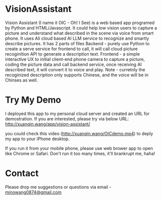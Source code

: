 # VisionAssistant
Vision Assistant (I name it OIC - Oh! I See) is a web based app programed by Python and HTML/Javascript. It could help low vision users to capture a picture and understand what described in the scene via voice from smart phone. It uses Ali cloud based AI LLM service to recognize and smartly describe pictures. 
It has 2 parts of files
Backend - purely use Python to create a serve service for frontend to call, it will call cloud picture recoginition API to generate a description text. 
Frontend - a simple interactive UX to initial client-end phone camera to capture a picture, coding the picture data and call backend service, once receiving AI described text, it will convert it to voice and play. 
Note - curretnly the recoginized description only supports Chinese, and the voice will be in Chinses as well. 

# Try My Demo
I deployed this app to my personal cloud server and created an URL for demostration. If you are interested, please try via below URL:
http://xuanqin.wang/app/vision-assistant/

you could check this video (http://xuanqin.wang/OICdemo.mp4) to deply my app to your iPhone desktop. 

If you run it from your mobile phone, please use web brower app to open like Chrome or Safari. 
Don't run it too many times, it'll brankrupt me, haha!


# Contact
Please drop me suggestions or questions via email - minowang0874@gmail.com
